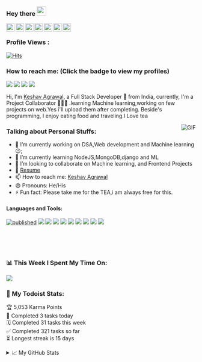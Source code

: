 ### Hey there <img src="https://media.giphy.com/media/hvRJCLFzcasrR4ia7z/giphy.gif" width="25px">
<a href="https://discord.gg/XTW52Kt">
  
  <img align="left" alt="Abhishek's Discord" width="22px" src="https://cdn.jsdelivr.net/npm/simple-icons@v3/icons/discord.svg" style="color:red;">
  
</a>
<a href="https://twitter.com/KeshavA76309037">
  <img align="left" alt="Keshav Agrawal | Twitter" width="22px" src="https://cdn.jsdelivr.net/npm/simple-icons@v3/icons/twitter.svg" />
</a>
<a href="https://www.linkedin.com/in/keshav-agrawal-2ba75018b/">
  <img align="left" alt="Keshav's LinkdeIN" width="22px" src="https://cdn.jsdelivr.net/npm/simple-icons@v3/icons/linkedin.svg" />
</a>
<a href="https://t.me/joinchat/OV-YDBP7GxdLtLnFIzvYRA">
  <img align="left" alt="Keshav's Telegram" width="22px" src="https://cdn.jsdelivr.net/npm/simple-icons@v3/icons/telegram.svg" />
</a>
<a href="https://www.instagram.com/hey.keshav/">
  <img align="left" alt="Keshav's Instagram" width="22px" src="https://cdn.jsdelivr.net/npm/simple-icons@v3/icons/instagram.svg" />
</a>
<a href="https://www.reddit.com/user/koder_keshav">
  <img align="left" alt="Keshav's Reddit" width="22px" src="https://cdn.jsdelivr.net/npm/simple-icons@v3/icons/reddit.svg" />
</a>
<a href="https://leetcode.com/KeshavAgrawal/">
  <img align="left" alt="Keshav's Leetcode" width="22px" src="https://cdn.jsdelivr.net/npm/simple-icons@v3/icons/leetcode.svg" />
</a>
</br>

 ### Profile Views :<br>
[![Hits](https://hits.seeyoufarm.com/api/count/incr/badge.svg?url=https%3A%2F%2Fgithub.com%2Fkeshav04042001%2Fhit-counter&count_bg=%2379C83D&title_bg=%23C44949&icon=github.svg&icon_color=%23FFFFFF&title=Keshav&edge_flat=false)](https://hits.seeyoufarm.com)
### How to reach me: <strong>(Click the badge to view my profiles)</strong>

<img src="https://img.shields.io/badge/keshav97722@gmail.com-%23D14836.svg?&style=for-the-badge&logo=gmail&logoColor=white" href="keshav97722@gmail.com">  <a   href="https://www.instagram.com/hey.keshav/"><img src="https://img.shields.io/badge/@hey.keshav-%23E4405F.svg?&style=for-the-badge&logo=instagram&logoColor=white"></a>  <a href="https://www.linkedin.com/in/keshav-agrawal-2ba75018b/"><img src="https://img.shields.io/badge/Keshav Agrawal-%230077B5.svg?&style=for-the-badge&logo=linkedin&logoColor=white" ></a> <a href="https://twitter.com/KeshavA76309037"><img src="https://img.shields.io/badge/@Tweet_keshav-%2312100E.svg?&style=for-the-badge&logo=twitter&logoColor=#00acee"></a>
<br />

Hi, I'm [Keshav Agrawal](http://keshavagrawal.me/My-First-Website/), a Full Stack Developer 🚀 from India, currently, I'm a Project Collaborator 🙍🏽‍♂️ .learning Machine learning,working on few projects on web.Yes i'll upload them after completing. Beside's programming, I enjoy eating food and traveling.I Love tea

  <img align="right" alt="GIF" src="https://media.giphy.com/media/CI32iQWdJO0qlNXjEI/giphy.gif"/>
  
### **Talking about Personal Stuffs:**

- 🔭 I’m currently working on DSA,Web development and Machine learning :wink:;
- 🌱 I’m currently learning NodeJS,MongoDB,django and ML
- 👯 I’m looking to collaborate on Machine learning, and Frontend Projects
- 💬 [Resume](https://drive.google.com/drive/u/0/search?q=resume)
- 📫 How to reach me: [Keshav Agrawal](https://twitter.com/KeshavA76309037)
- 😄 Pronouns: He/His
- ⚡ Fun fact: Please take me for the TEA,i am always free for this.

#### **Languages and Tools:**  
[![published](https://static.production.devnetcloud.com/codeexchange/assets/images/devnet-published.svg)](https://developer.cisco.com/codeexchange/github/repo/Keshav04042001/Keyboard_transform)
<img src="https://img.shields.io/badge/c++%20-%2300599C.svg?&style=for-the-badge&logo=c%2B%2B&logoColor=white">   <img src="https://img.shields.io/badge/python%20-%2314354C.svg?&style=for-the-badge&logo=python&logoColor=white">   <img src="https://img.shields.io/badge/javascript%20-%23323330.svg?&style=for-the-badge&logo=javascript&logoColor=%23F7DF1E">   <img src="https://img.shields.io/badge/html5%20-%23E34F26.svg?&style=for-the-badge&logo=html5&logoColor=white">   <img src="https://img.shields.io/badge/css3%20-%231572B6.svg?&style=for-the-badge&logo=css3&logoColor=white">   <img src="https://img.shields.io/badge/react%20-%2320232a.svg?&style=for-the-badge&logo=react&logoColor=%2361DAFB">   <img src="https://img.shields.io/badge/bootstrap%20-%23563D7C.svg?&style=for-the-badge&logo=bootstrap&logoColor=white">   <img src="https://img.shields.io/badge/git%20-%23F05033.svg?&style=for-the-badge&logo=git&logoColor=white"/>   <img src="http://img.shields.io/badge/-VS%20Code-000000?style=for-the-badge&logo=Visual-studio-code&logoColor=blue"> 

</br>
<br>
</br>

### 📊 **This Week I Spent My Time On:** 

<img src="https://github-readme-stats.vercel.app/api?username=keshav04042001&show_icons=true&title_color=03fc90&icon_color=03fc90&text_color=03fc90&bg_color=002b19">


### 🚧 **My Todoist Stats:**
<!-- TODO-IST:START 
will update with it's code later,here is just a demo-->
🏆  5,053 Karma Points           
🌸  Completed 3 tasks today           
🗓  Completed 31 tasks this week           
✅  Completed 321 tasks so far           
⏳  Longest streak is 15 days
<!-- TODO-IST:END -->


<details>
<summary>📈 My GitHub Stats</summary>


<p align="center"> <img src="https://github-readme-stats.vercel.app/api?username=keshav04042001&show_icons=true&theme=gotham" alt="keshav04042001" />



</details>





